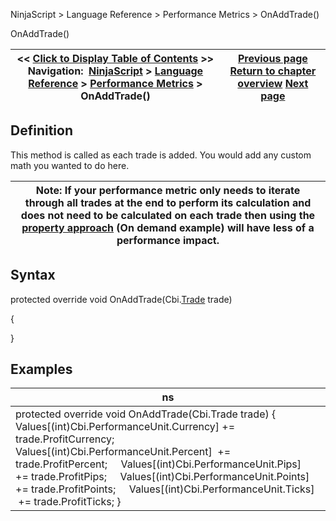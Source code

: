 ﻿
NinjaScript > Language Reference > Performance Metrics > OnAddTrade()

OnAddTrade()

| << [Click to Display Table of Contents](onaddtrade.md) >> **Navigation:**     [NinjaScript](ninjascript-1.md) > [Language Reference](language_reference_wip-1.md) > [Performance Metrics](performance_metrics-1.md) > OnAddTrade() | [Previous page](format-1.md) [Return to chapter overview](performance_metrics-1.md) [Next page](oncopyto-1.md) |
| --- | --- |
## Definition
This method is called as each trade is added. You would add any custom math you wanted to do here.
 

| Note: If your performance metric only needs to iterate through all trades at the end to perform its calculation and does not need to be calculated on each trade then using the [property approach](performancemetric_values-1.md) (On demand example) will have less of a performance impact. |
| --- |

## Syntax
protected override void OnAddTrade(Cbi.[Trade](trade-1.md) trade)   

{
   

}
## 
## Examples

| ns |
| --- |
| protected override void OnAddTrade(Cbi.Trade trade) {      Values[(int)Cbi.PerformanceUnit.Currency] += trade.ProfitCurrency;      Values[(int)Cbi.PerformanceUnit.Percent]  += trade.ProfitPercent;      Values[(int)Cbi.PerformanceUnit.Pips]     += trade.ProfitPips;      Values[(int)Cbi.PerformanceUnit.Points]   += trade.ProfitPoints;      Values[(int)Cbi.PerformanceUnit.Ticks]    += trade.ProfitTicks; } |
